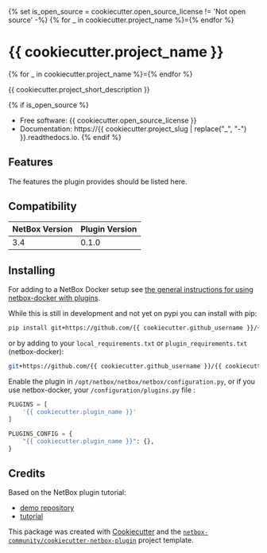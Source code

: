 {% set is_open_source = cookiecutter.open_source_license != 'Not open source' -%}
{% for _ in cookiecutter.project_name %}={% endfor %}
# {{ cookiecutter.project_name }}
{% for _ in cookiecutter.project_name %}={% endfor %}

{{ cookiecutter.project_short_description }}

{% if is_open_source %}
* Free software: {{ cookiecutter.open_source_license }}
* Documentation: https://{{ cookiecutter.project_slug | replace("_", "-") }}.readthedocs.io.
{% endif %}

## Features

The features the plugin provides should be listed here.

## Compatibility

| NetBox Version | Plugin Version |
|----------------|----------------|
|     3.4        |      0.1.0     |

## Installing

For adding to a NetBox Docker setup see
[the general instructions for using netbox-docker with plugins](https://github.com/netbox-community/netbox-docker/wiki/Using-Netbox-Plugins).

While this is still in development and not yet on pypi you can install with pip:

```bash
pip install git+https://github.com/{{ cookiecutter.github_username }}/{{ cookiecutter.project_slug }}
```

or by adding to your `local_requirements.txt` or `plugin_requirements.txt` (netbox-docker):

```bash
git+https://github.com/{{ cookiecutter.github_username }}/{{ cookiecutter.project_slug }}
```

Enable the plugin in `/opt/netbox/netbox/netbox/configuration.py`,
 or if you use netbox-docker, your `/configuration/plugins.py` file :

```python
PLUGINS = [
    '{{ cookiecutter.plugin_name }}'
]

PLUGINS_CONFIG = {
    "{{ cookiecutter.plugin_name }}": {},
}
```

## Credits

Based on the NetBox plugin tutorial:

- [demo repository](https://github.com/netbox-community/netbox-plugin-demo)
- [tutorial](https://github.com/netbox-community/netbox-plugin-tutorial)

This package was created with [Cookiecutter](https://github.com/audreyr/cookiecutter) and the [`netbox-community/cookiecutter-netbox-plugin`](https://github.com/netbox-community/cookiecutter-netbox-plugin) project template.
